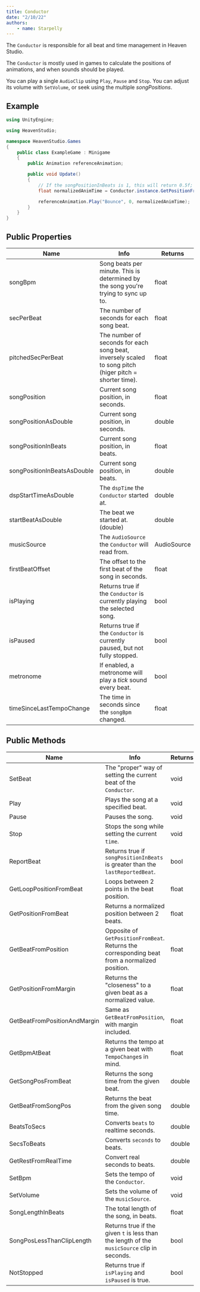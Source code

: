 ```yaml
---
title: Conductor
date: "2/10/22"
authors:
    - name: Starpelly
---
```


The `Conductor` is responsible for all beat and time management in Heaven Studio. 

The `Conductor` is mostly used in games to calculate the positions of animations, and when sounds should be played.

You can play a single `AudioClip` using `Play`, `Pause` and `Stop`. You can adjust its volume with `SetVolume`, or seek using the multiple *songPositions*.

## Example

```cs
using UnityEngine;

using HeavenStudio;

namespace HeavenStudio.Games
{
    public class ExampleGame : Minigame
    {
        public Animation referenceAnimation;

        public void Update()
        {
            // If the songPositionInBeats is 1, this will return 0.5f;
            float normalizedAnimTime = Conductor.instance.GetPositionFromBeat(0, 2f);

            referenceAnimation.Play("Bounce", 0, normalizedAnimTime);
        }
    }
}

```

## Public Properties

| Name                        | Info                                                                                                   | Returns     |
| --------------------------- | ------------------------------------------------------------------------------------------------------ | ----------- |
| songBpm                     | Song beats per minute. This is determined by the song you're trying to sync up to.                     | float       |
| secPerBeat                  | The number of seconds for each song beat.                                                              | float       |
| pitchedSecPerBeat           | The number of seconds for each song beat, inversely scaled to song pitch (higer pitch = shorter time). | float       |
| songPosition                | Current song position, in seconds.                                                                     | float       |
| songPositionAsDouble        | Current song position, in seconds.                                                                     | double      |
| songPositionInBeats         | Current song position, in beats.                                                                       | float       |
| songPositionInBeatsAsDouble | Current song position, in beats.                                                                       | double      |
| dspStartTimeAsDouble        | The `dspTime` the `Conductor` started at.                                                              | double      |
| startBeatAsDouble           | The beat we started at. (double)                                                                       | double      |
| musicSource                 | The `AudioSource` the `Conductor` will read from.                                                      | AudioSource |
| firstBeatOffset             | The offset to the first beat of the song in seconds.                                                   | float       |
| isPlaying                   | Returns true if the `Conductor` is currently playing the selected song.                                | bool        |
| isPaused                    | Returns true if the `Conductor` is currently paused, but not fully stopped.                            | bool        |
| metronome                   | If enabled, a metronome will play a *tick* sound every beat.                                           | bool        |
| timeSinceLastTempoChange    | The time in seconds since the `songBpm` changed.                                                       | float       |

## Public Methods

| Name                         | Info                                                                                          | Returns |
| ---------------------------- | --------------------------------------------------------------------------------------------- | ------- |
| SetBeat                      | The "proper" way of setting the current beat of the `Conductor`.                              | void    |
| Play                         | Plays the song at a specified beat.                                                           | void    |
| Pause                        | Pauses the song.                                                                              | void    |
| Stop                         | Stops the song while setting the current `time`.                                              | void    |
| ReportBeat                   | Returns true if `songPositionInBeats` is greater than the `lastReportedBeat`.                 | bool    |
| GetLoopPositionFromBeat      | Loops between 2 points in the beat position.                                                  | float   |
| GetPositionFromBeat          | Returns a normalized position between 2 beats.                                                | float   |
| GetBeatFromPosition          | Opposite of `GetPositionFromBeat`. Returns the corresponding beat from a normalized position. | float   |
| GetPositionFromMargin        | Returns the "closeness" to a given beat as a normalized value.                                | float   |
| GetBeatFromPositionAndMargin | Same as `GetBeatFromPosition`, with margin included.                                          | float   |
| GetBpmAtBeat                 | Returns the tempo at a given beat with `TempoChange`s in mind.                                | float   |
| GetSongPosFromBeat           | Returns the song time from the given beat.                                                    | double  |
| GetBeatFromSongPos           | Returns the beat from the given song time.                                                    | double  |
| BeatsToSecs                  | Converts `beats` to realtime seconds.                                                         | double  |
| SecsToBeats                  | Converts `seconds` to beats.                                                                  | double  |
| GetRestFromRealTime          | Convert real seconds to beats.                                                                | double  |
| SetBpm                       | Sets the tempo of the `Conductor`.                                                            | void    |
| SetVolume                    | Sets the volume of the `musicSource`.                                                         | void    |
| SongLengthInBeats            | The total length of the song, in beats.                                                       | float   |
| SongPosLessThanClipLength    | Returns true if the given `t` is less than the length of the `musicSource` clip in seconds.   | bool    |
| NotStopped                   | Returns true if `isPlaying` and `isPaused` is true.                                           | bool    |